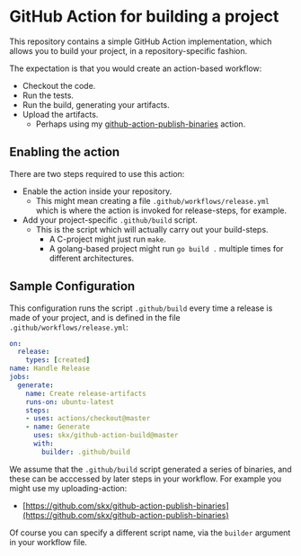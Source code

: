 # GitHub Action for building a project

This repository contains a simple GitHub Action implementation, which allows you to build your project, in a repository-specific fashion.

The expectation is that you would create an action-based workflow:

* Checkout the code.
* Run the tests.
* Run the build, generating your artifacts.
* Upload the artifacts.
  * Perhaps using my [github-action-publish-binaries](https://github.com/skx/github-action-publish-binaries/) action.


## Enabling the action

There are two steps required to use this action:

* Enable the action inside your repository.
  * This might mean creating a file `.github/workflows/release.yml` which is where the action is invoked for release-steps, for example.
* Add your project-specific `.github/build` script.
  * This is the script which will actually carry out your build-steps.
    * A C-project might just run `make`.
    * A golang-based project might run `go build .` multiple times for different architectures.


## Sample Configuration

This configuration runs the script `.github/build` every time a release is made of your project, and is defined in the file `.github/workflows/release.yml`:

```yml
on:
  release:
    types: [created]
name: Handle Release
jobs:
  generate:
    name: Create release-artifacts
    runs-on: ubuntu-latest
    steps:
    - uses: actions/checkout@master
    - name: Generate
      uses: skx/github-action-build@master
      with:
        builder: .github/build
```

We assume that the `.github/build` script generated a series of binaries, and these can be acccessed by later steps in your workflow.  For example you might use my uploading-action:

* [https://github.com/skx/github-action-publish-binaries](https://github.com/skx/github-action-publish-binaries)

Of course you can specify a different script name, via the `builder` argument in your workflow file.
